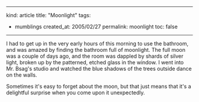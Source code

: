 -----
kind: article
title: "Moonlight"
tags:
- mumblings
created_at: 2005/02/27
permalink: moonlight
toc: false
-----

<p>I had to get up in the very early hours of this morning to use the bathroom, and was amazed by finding the bathroom full of moonlight. The full moon was a couple of days ago, and the room was dappled by shards of silver light, broken up by the patterned, etched glass in the window. I went into Mr. Bsag's studio and watched the blue shadows of the trees outside dance on the walls.</p>

<p>Sometimes it's easy to forget about the moon, but that just means that it's a delightful surprise when you come upon it unexpectedly.</p>



